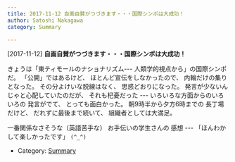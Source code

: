 ```yaml
---
title: 2017-11-12 自画自賛がつづきます・・・国際シンポは大成功！
author: Satoshi Nakagawa
category: Summary

---
```


[2017-11-12] **自画自賛がつづきます・・・国際シンポは大成功！** 

 きょうは「東ティモールのナショナリズム---
人類学的視点から」の国際シンポだ。
「公開」ではあるけど、
ほとんど宣伝をしなかったので、
内輪だけの集りとなった。
その分よけいな脱線はなく、
思惑どおりになった。
発言が少ないんじゃと心配していたのだが、
それも杞憂だった ---
いろいろな方面からのいろいろの
発言がでて、
とっても面白かった。
朝9時半から夕方6時までの
長丁場だけど、
だれずに最後まで続いて、
組織者としては大満足。

 一番関係なさそうな（英語苦手な）
お手伝いの学生さんの
感想 --- 「ほんわかして楽しかったです」
`(^_^)`

- Category: [Summary](https://merapano.github.io/categories.html#Summary)

